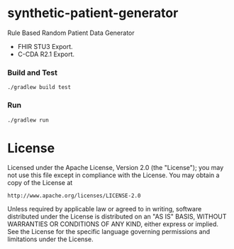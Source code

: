 # synthetic-patient-generator
Rule Based Random Patient Data Generator

- FHIR STU3 Export.
- C-CDA R2.1 Export.

### Build and Test
```
./gradlew build test
```

### Run
```
./gradlew run
```

# License

Licensed under the Apache License, Version 2.0 (the "License");
you may not use this file except in compliance with the License.
You may obtain a copy of the License at

    http://www.apache.org/licenses/LICENSE-2.0

Unless required by applicable law or agreed to in writing, software
distributed under the License is distributed on an "AS IS" BASIS,
WITHOUT WARRANTIES OR CONDITIONS OF ANY KIND, either express or implied.
See the License for the specific language governing permissions and
limitations under the License.
